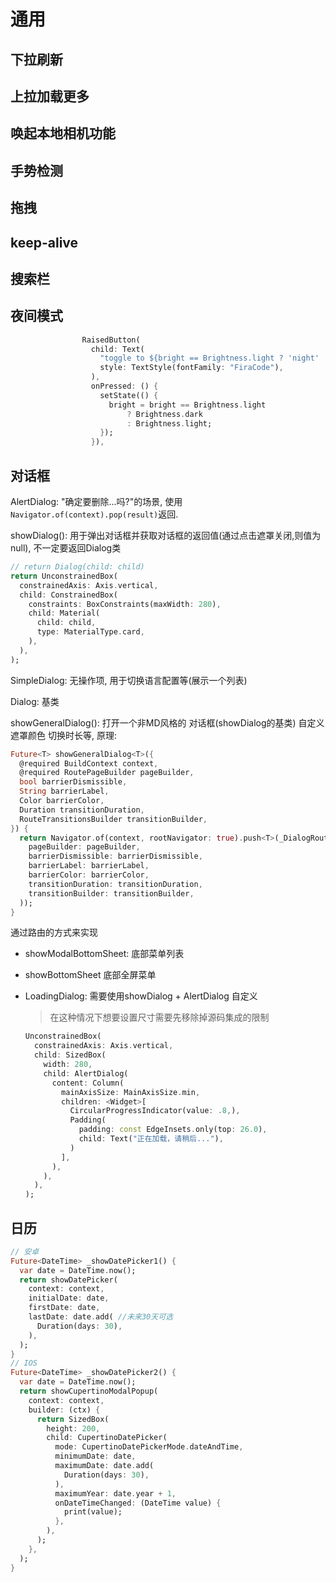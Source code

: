 # 通用

## 下拉刷新

## 上拉加载更多

## 唤起本地相机功能

## 手势检测

## 拖拽

## keep-alive

## 搜索栏

## 夜间模式

```dart
                RaisedButton(
                  child: Text(
                    "toggle to ${bright == Brightness.light ? 'night' : 'day'} mode",
                    style: TextStyle(fontFamily: "FiraCode"),
                  ),
                  onPressed: () {
                    setState(() {
                      bright = bright == Brightness.light
                          ? Brightness.dark
                          : Brightness.light;
                    });
                  }),
```

## 对话框

AlertDialog: "确定要删除...吗?"的场景, 使用`Navigator.of(context).pop(result)`返回. 

showDialog(): 用于弹出对话框并获取对话框的返回值(通过点击遮罩关闭,则值为null), 不一定要返回Dialog类

```dart
// return Dialog(child: child) 
return UnconstrainedBox(
  constrainedAxis: Axis.vertical,
  child: ConstrainedBox(
    constraints: BoxConstraints(maxWidth: 280),
    child: Material(
      child: child,
      type: MaterialType.card,
    ),
  ),
);
```

SimpleDialog: 无操作项, 用于切换语言配置等(展示一个列表)

Dialog: 基类

showGeneralDialog(): 打开一个非MD风格的 对话框(showDialog的基类) 自定义遮罩颜色 切换时长等, 原理:

```dart
Future<T> showGeneralDialog<T>({
  @required BuildContext context,
  @required RoutePageBuilder pageBuilder,
  bool barrierDismissible,
  String barrierLabel,
  Color barrierColor,
  Duration transitionDuration,
  RouteTransitionsBuilder transitionBuilder,
}) {
  return Navigator.of(context, rootNavigator: true).push<T>(_DialogRoute<T>(
    pageBuilder: pageBuilder,
    barrierDismissible: barrierDismissible,
    barrierLabel: barrierLabel,
    barrierColor: barrierColor,
    transitionDuration: transitionDuration,
    transitionBuilder: transitionBuilder,
  ));
}
```

通过路由的方式来实现

- showModalBottomSheet: 底部菜单列表
- showBottomSheet 底部全屏菜单
- LoadingDialog: 需要使用showDialog + AlertDialog 自定义
  > 在这种情况下想要设置尺寸需要先移除掉源码集成的限制

  ```dart
  UnconstrainedBox(
    constrainedAxis: Axis.vertical,
    child: SizedBox(
      width: 280,
      child: AlertDialog(
        content: Column(
          mainAxisSize: MainAxisSize.min,
          children: <Widget>[
            CircularProgressIndicator(value: .8,),
            Padding(
              padding: const EdgeInsets.only(top: 26.0),
              child: Text("正在加载，请稍后..."),
            )
          ],
        ),
      ),
    ),
  );
  ```

## 日历

```dart
// 安卓
Future<DateTime> _showDatePicker1() {
  var date = DateTime.now();
  return showDatePicker(
    context: context,
    initialDate: date,
    firstDate: date,
    lastDate: date.add( //未来30天可选
      Duration(days: 30),
    ),
  );
}
// IOS
Future<DateTime> _showDatePicker2() {
  var date = DateTime.now();
  return showCupertinoModalPopup(
    context: context,
    builder: (ctx) {
      return SizedBox(
        height: 200,
        child: CupertinoDatePicker(
          mode: CupertinoDatePickerMode.dateAndTime,
          minimumDate: date,
          maximumDate: date.add(
            Duration(days: 30),
          ),
          maximumYear: date.year + 1,
          onDateTimeChanged: (DateTime value) {
            print(value);
          },
        ),
      );
    },
  );
}
```